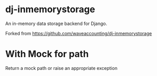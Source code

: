 # dj-inmemorystorage

An in-memory data storage backend for Django.

Forked from https://github.com/waveaccounting/dj-inmemorystorage

# With Mock for path

Return a mock path or raise an appropriate exception